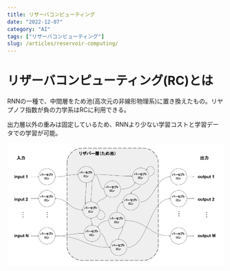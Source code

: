 ```yaml
---
title: リザーバコンピューティング
date: "2022-12-07"
category: "AI"
tags: ["リザーバコンピューティング"]
slug: /articles/reservoir-computing/
---
```



# リザーバコンピューティング(RC)とは
RNNの一種で、中間層をため池(高次元の非線形物理系)に置き換えたもの。リヤプノフ指数が負の力学系はRCに利用できる。

出力層以外の重みは固定しているため、RNNより少ない学習コストと学習データでの学習が可能。

![リザーバコンピューティング](./reservoir-computing.png)

